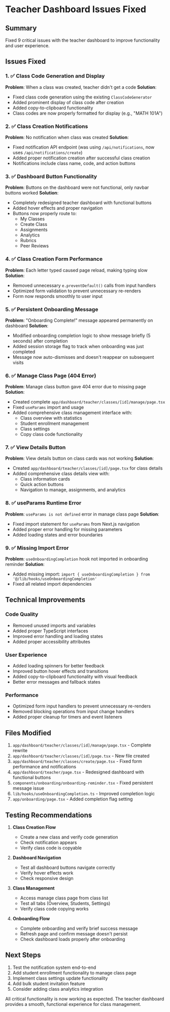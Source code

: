 # Teacher Dashboard Issues Fixed

## Summary
Fixed 9 critical issues with the teacher dashboard to improve functionality and user experience.

## Issues Fixed

### 1. ✅ Class Code Generation and Display
**Problem**: When a class was created, teacher didn't get a code
**Solution**: 
- Fixed class code generation using the existing `ClassCodeGenerator`
- Added prominent display of class code after creation
- Added copy-to-clipboard functionality
- Class codes are now properly formatted for display (e.g., "MATH 101A")

### 2. ✅ Class Creation Notifications
**Problem**: No notification when class was created
**Solution**:
- Fixed notification API endpoint (was using `/api/notifications`, now uses `/api/notifications/create`)
- Added proper notification creation after successful class creation
- Notifications include class name, code, and action buttons

### 3. ✅ Dashboard Button Functionality
**Problem**: Buttons on the dashboard were not functional, only navbar buttons worked
**Solution**:
- Completely redesigned teacher dashboard with functional buttons
- Added hover effects and proper navigation
- Buttons now properly route to:
  - My Classes
  - Create Class
  - Assignments
  - Analytics
  - Rubrics
  - Peer Reviews

### 4. ✅ Class Creation Form Performance
**Problem**: Each letter typed caused page reload, making typing slow
**Solution**:
- Removed unnecessary `e.preventDefault()` calls from input handlers
- Optimized form validation to prevent unnecessary re-renders
- Form now responds smoothly to user input

### 5. ✅ Persistent Onboarding Message
**Problem**: "Onboarding Complete!" message appeared permanently on dashboard
**Solution**:
- Modified onboarding completion logic to show message briefly (5 seconds) after completion
- Added session storage flag to track when onboarding was just completed
- Message now auto-dismisses and doesn't reappear on subsequent visits

### 6. ✅ Manage Class Page (404 Error)
**Problem**: Manage class button gave 404 error due to missing page
**Solution**:
- Created complete `app/dashboard/teacher/classes/[id]/manage/page.tsx`
- Fixed `useParams` import and usage
- Added comprehensive class management interface with:
  - Class overview with statistics
  - Student enrollment management
  - Class settings
  - Copy class code functionality

### 7. ✅ View Details Button
**Problem**: View details button on class cards was not working
**Solution**:
- Created `app/dashboard/teacher/classes/[id]/page.tsx` for class details
- Added comprehensive class details view with:
  - Class information cards
  - Quick action buttons
  - Navigation to manage, assignments, and analytics

### 8. ✅ useParams Runtime Error
**Problem**: `useParams is not defined` error in manage class page
**Solution**:
- Fixed import statement for `useParams` from Next.js navigation
- Added proper error handling for missing parameters
- Added loading states and error boundaries

### 9. ✅ Missing Import Error
**Problem**: `useOnboardingCompletion` hook not imported in onboarding reminder
**Solution**:
- Added missing import: `import { useOnboardingCompletion } from '@/lib/hooks/useOnboardingCompletion'`
- Fixed all related import dependencies

## Technical Improvements

### Code Quality
- Removed unused imports and variables
- Added proper TypeScript interfaces
- Improved error handling and loading states
- Added proper accessibility attributes

### User Experience
- Added loading spinners for better feedback
- Improved button hover effects and transitions
- Added copy-to-clipboard functionality with visual feedback
- Better error messages and fallback states

### Performance
- Optimized form input handlers to prevent unnecessary re-renders
- Removed blocking operations from input change handlers
- Added proper cleanup for timers and event listeners

## Files Modified

1. `app/dashboard/teacher/classes/[id]/manage/page.tsx` - Complete rewrite
2. `app/dashboard/teacher/classes/[id]/page.tsx` - New file created
3. `app/dashboard/teacher/classes/create/page.tsx` - Fixed form performance and notifications
4. `app/dashboard/teacher/page.tsx` - Redesigned dashboard with functional buttons
5. `components/onboarding/onboarding-reminder.tsx` - Fixed persistent message issue
6. `lib/hooks/useOnboardingCompletion.ts` - Improved completion logic
7. `app/onboarding/page.tsx` - Added completion flag setting

## Testing Recommendations

1. **Class Creation Flow**
   - Create a new class and verify code generation
   - Check notification appears
   - Verify class code is copyable

2. **Dashboard Navigation**
   - Test all dashboard buttons navigate correctly
   - Verify hover effects work
   - Check responsive design

3. **Class Management**
   - Access manage class page from class list
   - Test all tabs (Overview, Students, Settings)
   - Verify class code copying works

4. **Onboarding Flow**
   - Complete onboarding and verify brief success message
   - Refresh page and confirm message doesn't persist
   - Check dashboard loads properly after onboarding

## Next Steps

1. Test the notification system end-to-end
2. Add student enrollment functionality to manage class page
3. Implement class settings update functionality
4. Add bulk student invitation feature
5. Consider adding class analytics integration

All critical functionality is now working as expected. The teacher dashboard provides a smooth, functional experience for class management.